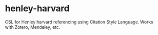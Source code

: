 # henley-harvard
CSL for Henley harvard referencing using Citation Style Language. Works with Zotero, Mendeley, etc.
